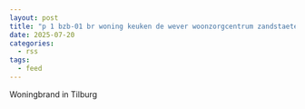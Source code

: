 ```yaml
---
layout: post
title: "p 1 bzb-01 br woning keuken de wever woonzorgcentrum zandstaete everjachtstraa tilburg 209432"
date: 2025-07-20
categories: 
  - rss
tags: 
  - feed
---
```


Woningbrand in Tilburg
